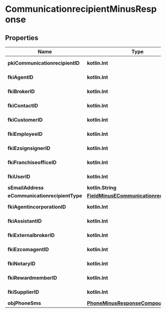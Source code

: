 
# CommunicationrecipientMinusResponse

## Properties
Name | Type | Description | Notes
------------ | ------------- | ------------- | -------------
**pkiCommunicationrecipientID** | **kotlin.Int** | The unique ID of the Communicationrecipient. | 
**fkiAgentID** | **kotlin.Int** | The unique ID of the Agent. |  [optional]
**fkiBrokerID** | **kotlin.Int** | The unique ID of the Broker. |  [optional]
**fkiContactID** | **kotlin.Int** | The unique ID of the Contact |  [optional]
**fkiCustomerID** | **kotlin.Int** | The unique ID of the Customer. |  [optional]
**fkiEmployeeID** | **kotlin.Int** | The unique ID of the Employee. |  [optional]
**fkiEzsignsignerID** | **kotlin.Int** | The unique ID of the Ezsignsigner |  [optional]
**fkiFranchiseofficeID** | **kotlin.Int** | The unique ID of the Franchisereoffice |  [optional]
**fkiUserID** | **kotlin.Int** | The unique ID of the User |  [optional]
**sEmailAddress** | **kotlin.String** | The email address. |  [optional]
**eCommunicationrecipientType** | [**FieldMinusECommunicationrecipientType**](FieldMinusECommunicationrecipientType.md) |  |  [optional]
**fkiAgentincorporationID** | **kotlin.Int** | The unique ID of the Agentincorporation. |  [optional]
**fkiAssistantID** | **kotlin.Int** | The unique ID of the Assistant. |  [optional]
**fkiExternalbrokerID** | **kotlin.Int** | The unique ID of the Externalbroker. |  [optional]
**fkiEzcomagentID** | **kotlin.Int** | The unique ID of the Ezcomagent. |  [optional]
**fkiNotaryID** | **kotlin.Int** | The unique ID of the Notary. |  [optional]
**fkiRewardmemberID** | **kotlin.Int** | The unique ID of the Rewardmember. |  [optional]
**fkiSupplierID** | **kotlin.Int** | The unique ID of the Supplier. |  [optional]
**objPhoneSms** | [**PhoneMinusResponseCompound**](PhoneMinusResponseCompound.md) |  |  [optional]



